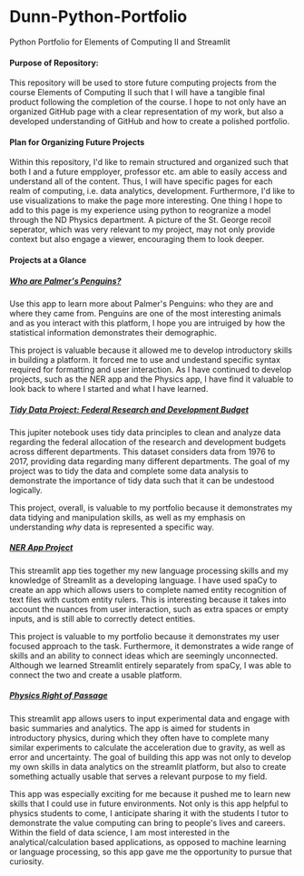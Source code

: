 # Dunn-Python-Portfolio
 Python Portfolio for Elements of Computing II and Streamlit 

#### Purpose of Repository:

This repository will be used to store future computing projects from the course Elements of Computing II such that I will have a tangible final product following the completion of the course. I hope to not only have an organized GitHub page with a clear representation of my work, but also a developed understanding of GitHub and how to create a polished portfolio. 

#### Plan for Organizing Future Projects

Within this repository, I'd like to remain structured and organized such that both I and a future empployer, professor etc. am able to easily access and understand all of the content. Thus, I will have specific pages for each realm of computing, i.e. data analytics, development. Furthermore, I'd like to use visualizations to make the page more interesting. One thing I hope to add to this page is my experience using python to reogranize a model through the ND Physics department. A picture of the St. George recoil seperator, which was very relevant to my project, may not only provide context but also engage a viewer, encouraging them to look deeper. 

#### Projects at a Glance

##### [Who are Palmer's Penguins?](https://github.com/julia-dunn/DUNN-Python-Portfolio/tree/beeb0c519df8e911a2f0b83560ebc9edb7912d2f/basic-streamlit-app)

Use this app to learn more about Palmer's Penguins: who they are and where they came from. Penguins are one of the most interesting animals and as you interact with this platform, I hope you are intruiged by how the statistical information demonstrates their demographic.

This project is valuable because it allowed me to develop introductory skills in building a platform. It forced me to use and undestand specific syntax required for formatting and user interaction. As I have continued to develop projects, such as the NER app and the Physics app, I have find it valuable to look back to where I started and what I have learned.

##### [Tidy Data Project: Federal Research and Development Budget](https://github.com/julia-dunn/DUNN-Python-Portfolio/tree/3575b25a9349fec8471f8504f0438e34ec56ffd9/TidyData-Project)

This jupiter notebook uses tidy data principles to clean and analyze data regarding the federal allocation of the research and development budgets across different departments. This dataset considers data from 1976 to 2017, providing data regarding many different departments. The goal of my project was to tidy the data and complete some data analysis to demonstrate the importance of tidy data such that it can be undestood logically. 

This project, overall, is valuable to my portfolio because it demonstrates my data tidying and manipulation skills, as well as my emphasis on understanding *why* data is represented a specific way.

##### [NER App Project](https://github.com/julia-dunn/DUNN-Python-Portfolio/tree/main/NERStreamlitApp)

This streamlit app ties together my new language processing skills and my knowledge of Streamlit as a developing language. I have used spaCy to create an app which allows users to complete named entity recognition of text files with custom entity rulers. This is interesting because it takes into account the nuances from user interaction, such as extra spaces or empty inputs, and is still able to correctly detect entities. 

This project is valuable to my portfolio because it demonstrates my user focused approach to the task. Furthermore, it demonstrates a wide range of skills and an ability to connect ideas which are seemingly unconnected. Although we learned Streamlit entirely separately from spaCy, I was able to connect the two and create a usable platform. 

##### [Physics Right of Passage](https://github.com/julia-dunn/DUNN-Python-Portfolio/tree/main/StreamlitAppFinal)

This streamlit app allows users to input experimental data and engage with basic summaries and analytics. The app is aimed for students in introductory physics, during which they often have to complete many similar experiments to calculate the acceleration due to gravity, as well as error and uncertainty. The goal of building this app was not only to develop my own skills in data analytics on the streamlit platform, but also to create something actually usable that serves a relevant purpose to my field.

This app was especially exciting for me because it pushed me to learn new skills that I could use in future environments. Not only is this app helpful to physics students to come, I anticipate sharing it with the students I tutor to demonstrate the value computing can bring to people's lives and careers. Within the field of data science, I am most interested in the analytical/calculation based applications, as opposed to machine learning or language processing, so this app gave me the opportunity to pursue that curiosity. 
